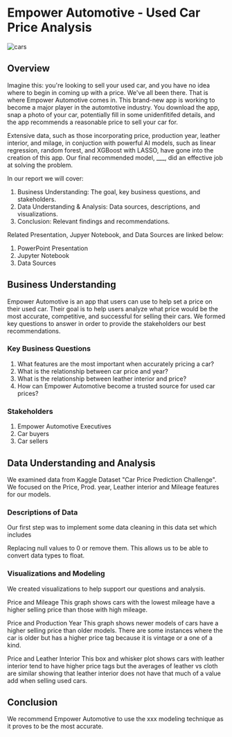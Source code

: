 # Empower Automotive - Used Car Price Analysis

![cars](https://th.bing.com/th/id/R.9afaff6944accabe5dc55f713134f5fa?rik=ha%2fls5fh6wMN2Q&riu=http%3a%2f%2fmcity.umich.edu%2fwp-content%2fuploads%2f2017%2f02%2fcar-sunrise.jpg&ehk=3ZQbYDUCnoP09vNWkQ1uj7XLQWarfDz6hUJY1pmOLy8%3d&risl=&pid=ImgRaw&r=0)

## Overview
Imagine this: you're looking to sell your used car, and you have no idea where to begin in coming up with a price. We've all been there. That is where Empower Automotive comes in. This brand-new app is working to become a major player in the automtotive industry. You download the app, snap a photo of your car, potentially fill in some unidenfitifed details, and the app recommends a reasonable price to sell your car for.

Extensive data, such as those incorporating price, production year, leather interior, and milage, in conjuction with powerful AI models, such as linear regression, random forest, and XGBoost with LASSO, have gone into the creation of this app. Our final recommended model, ___, did an effective job at solving the problem.

In our report we will cover:
1. Business Understanding: The goal, key business questions, and stakeholders.
2. Data Understanding & Analysis: Data sources, descriptions, and visualizations.
3. Conclusion: Relevant findings and recommendations. 

Related Presentation, Jupyer Notebook, and Data Sources are linked below:
1. PowerPoint Presentation
2. Jupyter Notebook
3. Data Sources

## Business Understanding
Empower Automotive is an app that users can use to help set a price on their used car. Their goal is to help users analyze what price would be the most accurate, competitive, and successful for selling their cars. We formed key questions to answer in order to provide the stakeholders our best recommendations.

### Key Business Questions
1. What features are the most important when accurately pricing a car?
2. What is the relationship between car price and year?
3. What is the relationship between leather interior and price?
4. How can Empower Automotive become a trusted source for used car prices?

### Stakeholders
1. Empower Automotive Executives
2. Car buyers
3. Car sellers

## Data Understanding and Analysis
We examined data from Kaggle Dataset "Car Price Prediction Challenge". We focused on the Price, Prod. year, Leather interior and Mileage features for our models.

### Descriptions of Data
Our first step was to implement some data cleaning in this data set which includes

Replacing null values to 0 or remove them. This allows us to be able to convert data types to float.

### Visualizations and Modeling
We created visualizations to help support our questions and analysis.

Price and Mileage 
This graph shows cars with the lowest mileage have a higher selling price than those with high mileage.




Price and Production Year
This graph shows newer models of cars have a higher selling price than older models. There are some instances where the car is older but has a higher price tag because it is vintage or a one of a kind.




Price and Leather Interior 
This box and whisker plot shows cars with leather interior tend to have higher price tags but the averages of leather vs cloth are similar showing that leather interior does not have that much of a value add when selling used cars.

## Conclusion
We recommend Empower Automotive to use the xxx modeling technique as it proves to be the most accurate. 
